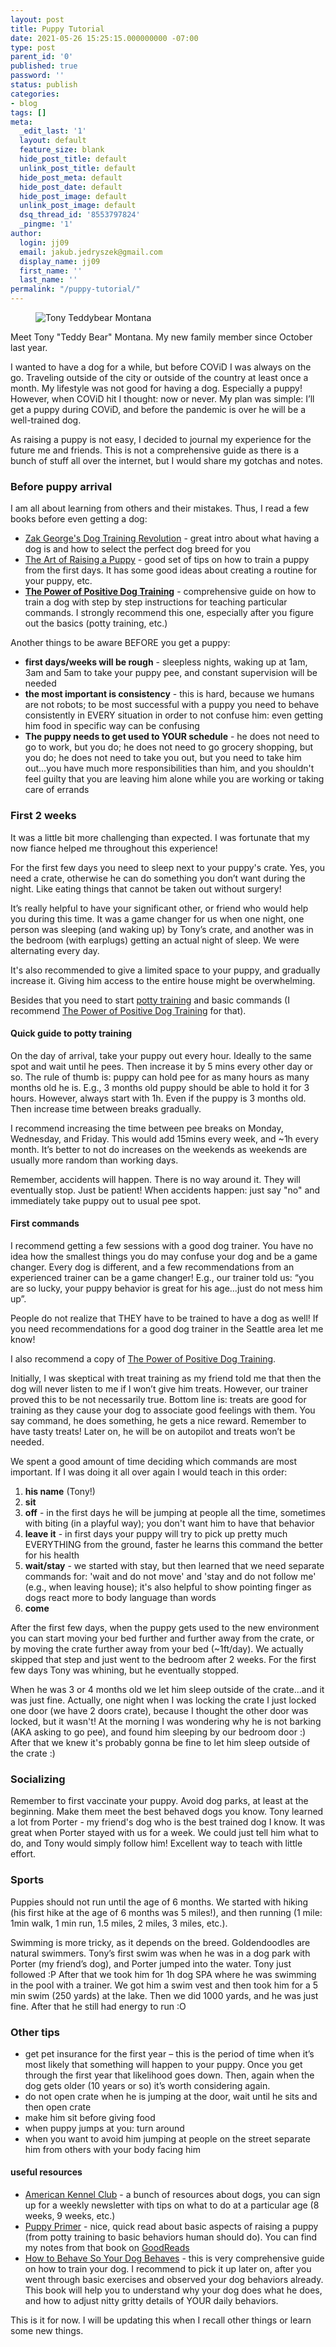 ```yaml
---
layout: post
title: Puppy Tutorial
date: 2021-05-26 15:25:15.000000000 -07:00
type: post
parent_id: '0'
published: true
password: ''
status: publish
categories:
- blog
tags: []
meta:
  _edit_last: '1'
  layout: default
  feature_size: blank
  hide_post_title: default
  unlink_post_title: default
  hide_post_meta: default
  hide_post_date: default
  hide_post_image: default
  unlink_post_image: default
  dsq_thread_id: '8553797824'
  _pingme: '1'
author:
  login: jj09
  email: jakub.jedryszek@gmail.com
  display_name: jj09
  first_name: ''
  last_name: ''
permalink: "/puppy-tutorial/"
---
```

<figure class="wp-block-image size-large"><img src="{{ site.baseurl }}/assets/2021/05/pluto.jpeg" alt="Tony Teddybear Montana" class="wp-image-19962" /></figure>
<p>Meet Tony "Teddy Bear" Montana. My new family member since October last year.</p>
<p>I wanted to have a dog for a while, but before COViD I was always on the go. Traveling outside of the city or outside of the country at least once a month. My lifestyle was not good for having a dog. Especially a puppy! However, when COViD hit I thought: now or never. My plan was simple: I’ll get a puppy during COViD, and before the pandemic is over he will be a well-trained dog.</p>
<p>As raising a puppy is not easy, I decided to journal my experience for the future me and friends. This is not a comprehensive guide as there is a bunch of stuff all over the internet, but I would share my gotchas and notes.</p>
<h3>Before puppy arrival</h3>
<p>I am all about learning from others and their mistakes. Thus, I read a few books before even getting a dog:</p>
<ul>
<li><a href="https://amzn.to/3B8KmcY">Zak George's Dog Training Revolution</a> - great intro about what having a dog is and how to select the perfect dog breed for you</li>
<li><a href="https://amzn.to/333lN4w">The Art of Raising a Puppy</a> - good set of tips on how to train a puppy from the first days. It has some good ideas about creating a routine for your puppy, etc.
</li>
<li><strong><a href="https://amzn.to/3rsHKmQ">The Power of Positive Dog Training</a></strong> - comprehensive guide on how to train a dog with step by step instructions for teaching particular commands. I strongly recommend this one, especially after you figure out the basics (potty training, etc.)</li>
</ul>
<p>Another things to be aware BEFORE you get a puppy:</p>
<ul>
<li><b>first days/weeks will be rough</b> - sleepless nights, waking up at 1am, 3am and 5am to take your puppy pee, and constant supervision will be needed</li>
<li><b>the most important is consistency</b> - this is hard, because we humans are not robots; to be most successful with a puppy you need to behave consistently in EVERY situation in order to not confuse him: even getting him food in specific way can be confusing</li>
<li><b>The puppy needs to get used to YOUR schedule</b> - he does not need to go to work, but you do; he does not need to go grocery shopping, but you do; he does not need to take you out, but you need to take him out...you have much more responsibilities than him, and you shouldn't feel guilty that you are leaving him alone while you are working or taking care of errands</li>
</ul>
<h3>First 2 weeks</h3>
<p>It was a little bit more challenging than expected. I was fortunate that my now fiance helped me throughout this experience!</p>
<p>For the first few days you need to sleep next to your puppy's crate. Yes, you need a crate, otherwise he can do something you don’t want during the night. Like eating things that cannot be taken out without surgery!</p>
<p>It’s really helpful to have your significant other, or friend who would help you during this time. It was a game changer for us when one night, one person was sleeping (and waking up) by Tony’s crate, and another was in the bedroom (with earplugs) getting an actual night of sleep. We were alternating every day.</p>
<p>It's also recommended to give a limited space to your puppy, and gradually increase it. Giving him access to the entire house might be overwhelming.</p>
<p>Besides that you need to start <a href="https://www.akc.org/expert-advice/training/potty-training-your-puppy-timeline-and-tips/">potty training</a> and basic commands (I recommend <a href="https://amzn.to/3rsHKmQ">The Power of Positive Dog Training</a> for that).</p>
<h4>Quick guide to potty training</h4>
<p>On the day of arrival, take your puppy out every hour. Ideally to the same spot and wait until he pees. Then increase it by 5 mins every other day or so. The rule of thumb is: puppy can hold pee for as many hours as many months old he is. E.g., 3 months old puppy should be able to hold it for 3 hours. However, always start with 1h. Even if the puppy is 3 months old. Then increase time between breaks gradually.</p>
<p>I recommend increasing the time between pee breaks on Monday, Wednesday, and Friday. This would add 15mins every week, and ~1h every month. It’s better to not do increases on the weekends as weekends are usually more random than working days.</p>
<p>Remember, accidents will happen. There is no way around it. They will eventually stop. Just be patient! When accidents happen: just say "no" and immediately take puppy out to usual pee spot.</p>
<h4>First commands</h4>
<p>I recommend getting a few sessions with a good dog trainer. You have no idea how the smallest things you do may confuse your dog and be a game changer. Every dog is different, and a few recommendations from an experienced trainer can be a game changer! E.g., our trainer told us: “you are so lucky, your puppy behavior is great for his age…just do not mess him up”.</p>
<p>People do not realize that THEY have to be trained to have a dog as well! If you need recommendations for a good dog trainer in the Seattle area let me know!</p>
<p>I also recommend a copy of <a href="https://amzn.to/3rsHKmQ">The Power of Positive Dog Training</a>.</p>
<p>Initially, I was skeptical with treat training as my friend told me that then the dog will never listen to me if I won’t give him treats. However, our trainer proved this to be not necessarily true. Bottom line is: treats are good for training as they cause your dog to associate good feelings with them. You say command, he does something, he gets a nice reward. Remember to have tasty treats! Later on, he will be on autopilot and treats won’t be needed.</p>
<p>We spent a good amount of time deciding which commands are most important. If I was doing it all over again I would teach in this order:</p>
<ol>
<li><b>his name</b> (Tony!)</li>
<li><b>sit</b></li>
<li><b>off</b> - in the first days he will be jumping at people all the time, sometimes with biting (in a playful way); you don't want him to have that behavior</li>
<li><b>leave it</b> - in first days your puppy will try to pick up pretty much EVERYTHING from the ground, faster he learns this command the better for his health</li>
<li><b>wait/stay</b> - we started with stay, but then learned that we need separate commands for: 'wait and do not move' and 'stay and do not follow me' (e.g., when leaving house); it's also helpful to show pointing finger as dogs react more to body language than words</li>
<li><b>come</b></li>
</ol>
<p>After the first few days, when the puppy gets used to the new environment you can start moving your bed further and further away from the crate, or by moving the crate further away from your bed (~1ft/day). We actually skipped that step and just went to the bedroom after 2 weeks. For the first few days Tony was whining, but he eventually stopped.</p>
<p>When he was 3 or 4 months old we let him sleep outside of the crate...and it was just fine. Actually, one night when I was locking the crate I just locked one door (we have 2 doors crate), because I thought the other door was locked, but it wasn't! At the morning I was wondering why he is not barking (AKA asking to go pee), and found him sleeping by our bedroom door :) After that we knew it's probably gonna be fine to let him sleep outside of the crate :)</p>
<h3>Socializing</h3>
<p>Remember to first vaccinate your puppy. Avoid dog parks, at least at the beginning. Make them meet the best behaved dogs you know. Tony learned a lot from Porter - my friend's dog who is the best trained dog I know. It was great when Porter stayed with us for a week. We could just tell him what to do, and Tony would simply follow him! Excellent way to teach with little effort.</p>
<h3>Sports</h3>
<p>Puppies should not run until the age of 6 months. We started with hiking (his first hike at the age of 6 months was 5 miles!), and then running (1 mile: 1min walk, 1 min run, 1.5 miles, 2 miles, 3 miles, etc.).</p>
<p>Swimming is more tricky, as it depends on the breed. Goldendoodles are natural swimmers. Tony’s first swim was when he was in a dog park with Porter (my friend’s dog), and Porter jumped into the water. Tony just followed :P After that we took him for 1h dog SPA where he was swimming in the pool with a trainer. We got him a swim vest and then took him for a 5 min swim (250 yards) at the lake. Then we did 1000 yards, and he was just fine. After that he still had energy to run :O</p>
<h3>Other tips</h3>
<ul>
<li>get pet insurance for the first year – this is the period of time when it’s most likely that something will happen to your puppy. Once you get through the first year that likelihood goes down. Then, again when the dog gets older (10 years or so) it’s worth considering again.</li>
<li>do not open crate when he is jumping at the door, wait until he sits and then open crate</li>
<li>make him sit before giving food</li>
<li>when puppy jumps at you: turn around</li>
<li>when you want to avoid him jumping at people on the street separate him from others with your body facing him</li>
</ul>
<h4>useful resources</h4>
<ul>
<li><a href="https://www.akc.org/">American Kennel Club</a> - a bunch of resources about dogs, you can sign up for a weekly newsletter with tips on what to do at a particular age (8 weeks, 9 weeks, etc.)</li>
<li><a href="https://amzn.to/3GwgEzE">Puppy Primer</a> - nice, quick read about basic aspects of raising a puppy (from potty training to basic behaviors human should do). You can find my notes from that book on <a href="https://www.goodreads.com/review/show/3545969970?book_show_action=false&from_review_page=1">GoodReads</a></li>
<li><a href="https://amzn.to/3rX7Cqf">How to Behave So Your Dog Behaves</a> - this is very comprehensive guide on how to train your dog. I recommend to pick it up later on, after you went through basic exercises and observed your dog behaviors already. This book will help you to understand why your dog does what he does, and how to adjust nitty gritty details of YOUR daily behaviors.</li>
</ul>
<p>This is it for now. I will be updating this when I recall other things or learn some new things.</p>
